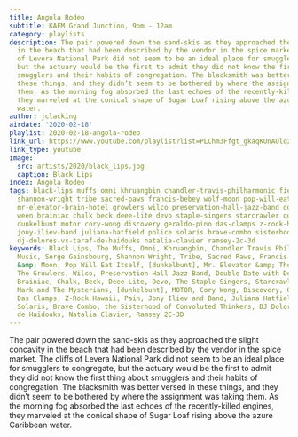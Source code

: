 ```yaml
---
title: Angola Rodeo
subtitle: KAFM Grand Junction, 9pm - 12am
category: playlists
description: The pair powered down the sand-skis as they approached the slight concavity
  in the beach that had been described by the vendor in the spice market. The cliffs
  of Levera National Park did not seem to be an ideal place for smugglers to congregate,
  but the actuary would be the first to admit they did not know the first thing about
  smugglers and their habits of congregation. The blacksmith was better versed in
  these things, and they didn’t seem to be bothered by where the assignment was taking
  them. As the morning fog absorbed the last echoes of the recently-killed engines,
  they marveled at the conical shape of Sugar Loaf rising above the azure Caribbean
  water.
author: jclacking
airdate: '2020-02-18'
playlist: 2020-02-18-angola-rodeo
link_url: https://www.youtube.com/playlist?list=PLChm3Ffgt_gkaqKUnAOlqz41ei2HmqSBo
link_type: youtube
image:
  src: artists/2020/black_lips.jpg
  caption: Black Lips
index: Angola Rodeo
tags: black-lips muffs omni khruangbin chandler-travis-philharmonic field-music serge-gainsbourg
  shannon-wright tribe sacred-paws francis-bebey wolf-moon pop-will-eat-itself dunkelbunt
  mr-elevator-brain-hotel growlers wilco preservation-hall-jazz-band double-date-with-death
  ween brainiac chalk beck deee-lite devo staple-singers starcrawler question-mark-mysterians
  dunkelbunt motor cory-wong discovery geraldo-pino das-clamps z-rock-hawaii pain
  jony-iliev-band juliana-hatfield police solaris brave-combo sisterhood-of-convoluted-thinkers
  dj-dolores-vs-taraf-de-haidouks natalia-clavier ramsey-2c-3d
keywords: Black Lips, The Muffs, Omni, Khruangbin, Chandler Travis Philharmonic, Field
  Music, Serge Gainsbourg, Shannon Wright, Tribe, Sacred Paws, Francis Bebey, Wolf
  &amp; Moon, Pop Will Eat Itself, [dunkelbunt], Mr. Elevator &amp; The Brain Hotel,
  The Growlers, Wilco, Preservation Hall Jazz Band, Double Date with Death, Ween,
  Brainiac, Chalk, Beck, Deee-Lite, Devo, The Staple Singers, Starcrawler, Question
  Mark and The Mysterians, [dunkelbunt], MOTOR, Cory Wong, Discovery, Geraldo Pino,
  Das Clamps, Z-Rock Hawaii, Pain, Jony Iliev and Band, Juliana Hatfield, The Police,
  Solaris, Brave Combo, the Sisterhood of Convoluted Thinkers, DJ Dolores vs. Taraf
  de Haïdouks, Natalia Clavier, Ramsey 2C-3D
---
```

The pair powered down the sand-skis as they approached the slight concavity in the beach that had been described by the vendor in the spice market. The cliffs of Levera National Park did not seem to be an ideal place for smugglers to congregate, but the actuary would be the first to admit they did not know the first thing about smugglers and their habits of congregation. The blacksmith was better versed in these things, and they didn’t seem to be bothered by where the assignment was taking them. As the morning fog absorbed the last echoes of the recently-killed engines, they marveled at the conical shape of Sugar Loaf rising above the azure Caribbean water.
